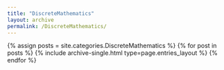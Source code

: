 ```yaml
---
title: "DiscreteMathematics"
layout: archive
permalink: /DiscreteMathematics/
---
```



{% assign posts = site.categories.DiscreteMathematics %}
{% for post in posts %} {% include archive-single.html type=page.entries_layout %} {% endfor %}